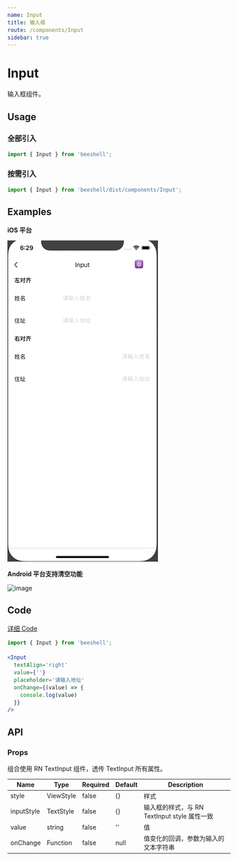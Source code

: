 ```yaml
---
name: Input
title: 输入框
route: /components/Input
sidebar: true
---
```


# Input

输入框组件。

## Usage

### 全部引入
```js
import { Input } from 'beeshell';
```

### 按需引入
```js
import { Input } from 'beeshell/dist/components/Input';
```

## Examples

**iOS 平台**

![image](../images/Input/1.gif)

**Android 平台支持清空功能**

![image](../images/Input/2.gif)

## Code

[详细 Code](https://github.com/Meituan-Dianping/beeshell/tree/master/examples/Input/index.tsx)

```jsx
import { Input } from 'beeshell';

<Input
  textAlign='right'
  value={''}
  placeholder='请输入地址'
  onChange={(value) => {
    console.log(value)
  }}
/>

```

## API

### Props

组合使用 RN TextInput 组件，透传 TextInput 所有属性。

| Name | Type | Required | Default | Description |
| ---- | ---- | ---- | ---- | ---- |
| style | ViewStyle | false | {} | 样式 |
| inputStyle | TextStyle | false | {} | 输入框的样式，与 RN TextInput style 属性一致 |
| value | string | false | '' | 值 |
| onChange | Function | false | null | 值变化的回调，参数为输入的文本字符串 |
